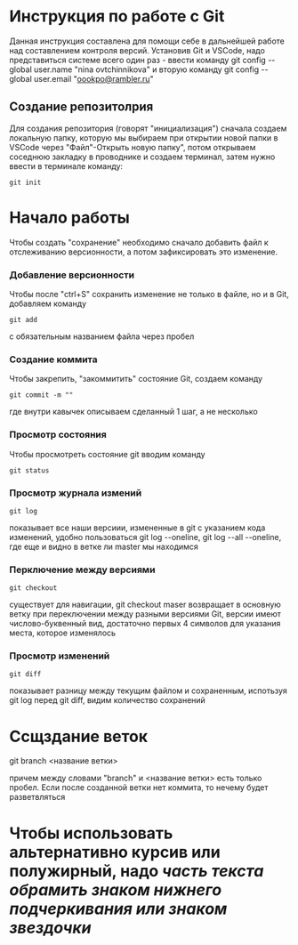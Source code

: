 # Инструкция по работе с Git

Данная инструкция составлена для помощи себе в дальнейшей работе над составлением контроля версий. Установив Git  и VSCode, надо представиться системе всего один раз - ввести команду git config -- global user.name "nina ovtchinnikova" и вторую команду git config --global user.email "oookpo@rambler.ru"

## Создание репозитолрия

Для создания репозитория (говорят "инициализация") сначала создаем локальную папку, которую мы выбираем при открытии новой папки в VSCode   через "Файл"-Открыть новую папку", потом открываем соседнюю закладку в проводнике и создаем терминал, затем нужно ввести в терминале команду:

    git init

# Начало работы 

Чтобы создать "сохранение" необходимо сначало добавить файл к отслеживанию версионности, а потом зафиксировать это изменение.

### Добавление версионности

Чтобы после "ctrl+S" сохранить изменение не только в файле, но и в Git, добавляем команду

    git add

с обязательным названием файла через пробел

### Создание коммита
 
Чтобы закрепить, "закоммитить" состояние Git, создаем команду

    git commit -m ""

где внутри кавычек описываем сделанный 1 шаг, а не несколько

### Просмотр состояния

Чтобы просмотреть состояние git вводим команду

    git status

### Просмотр журнала измений

    git log

показывает все наши версиии, измененные в git c указанием кода изменений, удобно пользоваться git log --oneline, git log --all --oneline, где еще и видно в ветке ли master мы находимся

### Перключение между версиями

    git checkout

существует для навигации, git checkout maser возвращает в основную ветку при переключении между разными версиями Git, версии имеют числово-буквенный вид, достаточно первых 4 символов для указания места, которое изменялось

### Просмотр изменений

    git diff

показывает разницу между текущим файлом и сохраненным, испотьзуя git log перед git diff, видим  количество сохранений 

# Cсщздание веток #

git branch <название ветки>

причем между словами "branch" и <название ветки> есть только пробел. Если после созданной ветки нет коммита, то нечему будет разветвляться

# Чтобы использовать альтернативно курсив или полужирный, надо _часть текста обрамить знаком нижнего подчеркивания или *знаком звездочки*_












